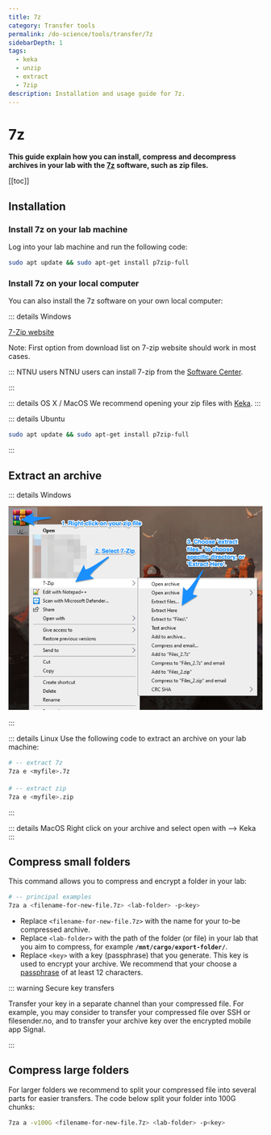 ```yaml
---
title: 7z
category: Transfer tools
permalink: /do-science/tools/transfer/7z
sidebarDepth: 1
tags:
  - keka
  - unzip
  - extract
  - 7zip
description: Installation and usage guide for 7z.
---
```


# 7z

**This guide explain how you can install, compress and decompress archives in your lab with the [7z](https://www.7-zip.org/7z.html) software, such as zip files.**

[[toc]]

## Installation

### Install 7z on your lab machine

Log into your lab machine and run the following code:

```bash
sudo apt update && sudo apt-get install p7zip-full
```

### Install 7z on your local computer

You can also install the 7z software on your own local computer:

::: details Windows


[7-Zip website](https://www.7-zip.org/download.html)

Note: First option from download list on 7-zip website should work in most cases.

  ::: NTNU users
  NTNU users can install 7-zip from the [Software Center](https://innsida.ntnu.no/wiki/-/wiki/English/Software+overview).

:::


::: details OS X / MacOS
We recommend opening your zip files with [Keka](https://www.keka.io/en/download).
:::


::: details Ubuntu

```bash
sudo apt update && sudo apt-get install p7zip-full
```

:::


## Extract an archive

::: details Windows

![7zip_picture](./images/1.picture_7-zip.png)

:::

::: details Linux
Use the following code to extract an archive on your lab machine: 

```bash
# -- extract 7z
7za e <myfile>.7z

# -- extract zip
7za e <myfile>.zip
```
:::

::: details MacOS
Right click on your archive and select open with --> Keka
::: 



## Compress small folders

This command allows you to compress and encrypt a folder in your lab:

```bash
# -- principal examples
7za a <filename-for-new-file.7z> <lab-folder> -p<key>
```

- Replace `<filename-for-new-file.7z>` with the name for your to-be compressed archive.
- Replace `<lab-folder>` with the path of the folder (or file) in your lab that you aim to compress, for example **`/mnt/cargo/export-folder/`**.
- Replace `<key>` with a key (passphrase) that you generate. This key is used to encrypt your archive. We recommend that your choose a [passphrase](/do-science/lab-access/configure-ssh/#_3-2-design-a-passphrase) of at least 12 characters.

::: warning Secure key transfers

Transfer your key in a separate channel than your compressed file. For example, you may consider to transfer your compressed file over SSH or filesender.no, and to transfer your archive key over the encrypted mobile app Signal.

:::

## Compress large folders

For larger folders we recommend to split your compressed file into several parts for easier transfers. The code below split your folder into 100G chunks:

```bash
7za a -v100G <filename-for-new-file.7z> <lab-folder> -p<key>
```
